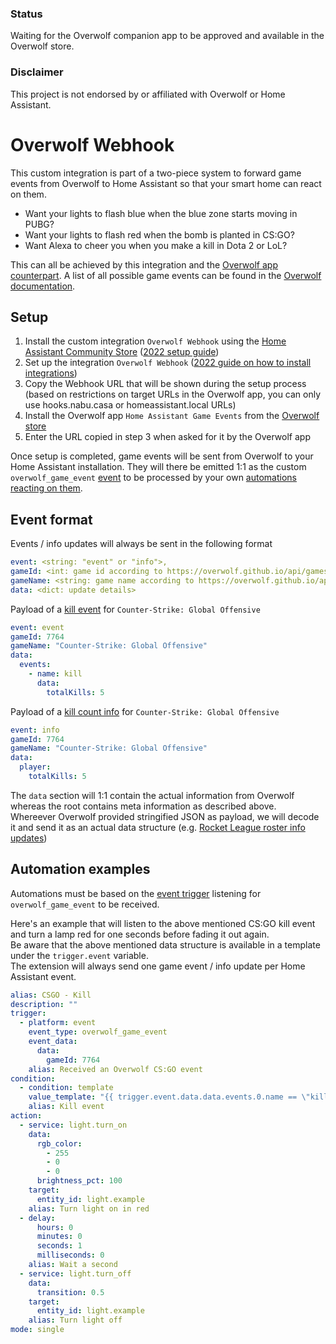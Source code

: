 ### Status

Waiting for the Overwolf companion app to be approved and available in the Overwolf store.

### Disclaimer

This project is not endorsed by or affiliated with Overwolf or Home Assistant.

# Overwolf Webhook

This custom integration is part of a two-piece system to forward game events from Overwolf to Home Assistant so that your smart home can react on them.

- Want your lights to flash blue when the blue zone starts moving in PUBG?
- Want your lights to flash red when the bomb is planted in CS:GO?
- Want Alexa to cheer you when you make a kill in Dota 2 or LoL?

This can all be achieved by this integration and the [Overwolf app counterpart](https://TBD).
A list of all possible game events can be found in the [Overwolf documentation](https://overwolf.github.io/api/games/events).

## Setup

1. Install the custom integration `Overwolf Webhook` using the [Home Assistant Community Store](https://hacs.xyz/) ([2022 setup guide](https://www.youtube.com/watch?v=zlaJrepZl2E))
2. Set up the integration `Overwolf Webhook` ([2022 guide on how to install integrations](https://www.youtube.com/watch?v=zKND54iAZ1A&t=940s))
3. Copy the Webhook URL that will be shown during the setup process (based on restrictions on target URLs in the Overwolf app, you can only use hooks.nabu.casa or homeassistant.local URLs)
4. Install the Overwolf app `Home Assistant Game Events` from the [Overwolf store](https://TBD)
5. Enter the URL copied in step 3 when asked for it by the Overwolf app

Once setup is completed, game events will be sent from Overwolf to your Home Assistant installation. They will there be emitted 1:1 as the custom `overwolf_game_event` [event](https://www.home-assistant.io/docs/configuration/events/) to be processed by your own [automations reacting on them](https://www.home-assistant.io/docs/automation/trigger/#event-trigger).

## Event format

Events / info updates will always be sent in the following format

```yaml
event: <string: "event" or "info">,
gameId: <int: game id according to https://overwolf.github.io/api/games/ids>,
gameName: <string: game name according to https://overwolf.github.io/api/games/ids>,
data: <dict: update details>
```

Payload of a [kill event](https://overwolf.github.io/api/games/events/counter-strike-global-offensive#kill-note) for `Counter-Strike: Global Offensive`

```yaml
event: event
gameId: 7764
gameName: "Counter-Strike: Global Offensive"
data:
  events:
    - name: kill
      data:
        totalKills: 5
```

Payload of a [kill count info](https://overwolf.github.io/api/games/events/counter-strike-global-offensive#totalkills-note) for `Counter-Strike: Global Offensive`

```yaml
event: info
gameId: 7764
gameName: "Counter-Strike: Global Offensive"
data:
  player:
    totalKills: 5
```

The `data` section will 1:1 contain the actual information from Overwolf whereas the root contains meta information as described above.  
Whereever Overwolf provided stringified JSON as payload, we will decode it and send it as an actual data structure (e.g. [Rocket League roster info updates](https://overwolf.github.io/api/games/events/rocket-league#roster))

## Automation examples

Automations must be based on the [event trigger](https://www.home-assistant.io/docs/automation/trigger/#event-trigger) listening for `overwolf_game_event` to be received.

Here's an example that will listen to the above mentioned CS:GO kill event and turn a lamp red for one seconds before fading it out again.  
Be aware that the above mentioned data structure is available in a template under the `trigger.event` variable.  
The extension will always send one game event / info update per Home Assistant event.

```yaml
alias: CSGO - Kill
description: ""
trigger:
  - platform: event
    event_type: overwolf_game_event
    event_data:
      data:
        gameId: 7764
    alias: Received an Overwolf CS:GO event
condition:
  - condition: template
    value_template: "{{ trigger.event.data.data.events.0.name == \"kill\" }}"
    alias: Kill event
action:
  - service: light.turn_on
    data:
      rgb_color:
        - 255
        - 0
        - 0
      brightness_pct: 100
    target:
      entity_id: light.example
    alias: Turn light on in red
  - delay:
      hours: 0
      minutes: 0
      seconds: 1
      milliseconds: 0
    alias: Wait a second
  - service: light.turn_off
    data:
      transition: 0.5
    target:
      entity_id: light.example
    alias: Turn light off
mode: single
```
